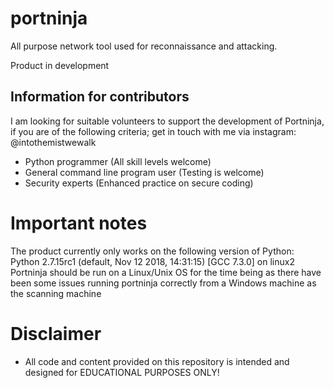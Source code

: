 # portninja
All purpose network tool used for reconnaissance and attacking. 

Product in development

## Information for contributors
I am looking for suitable volunteers to support the development of Portninja, if you are of the following criteria; get in touch with me via instagram: @intothemistwewalk

- Python programmer (All skill levels welcome)
- General command line program user (Testing is welcome)
- Security experts (Enhanced practice on secure coding)

# Important notes
The product currently only works on the following version of Python:
Python 2.7.15rc1 (default, Nov 12 2018, 14:31:15) 
[GCC 7.3.0] on linux2
Portninja should be run on a Linux/Unix OS for the time being as there
have been some issues running portninja correctly from a Windows
machine as the scanning machine

# Disclaimer
- All code and content provided on this repository is intended and designed for EDUCATIONAL PURPOSES ONLY!
